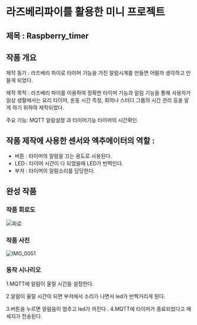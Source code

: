 # 라즈베리파이를 활용한 미니 프로젝트
## 제목 : Raspberry_timer
## 작품 개요 
제작 동기 : 라즈베리 파이로 타이머 기능을 가진 알람시계를 만들면 어떨까 생각하고 만들게 되었다.

제작 목적 : 라즈베리 파이를 이용하여 정확한 타이머 기능과 알림 기능을 통해 사용자가 일상 생활에서는 요리 타이머, 운동 시간 측정, 회의나 스터디 그룹의 시간 관리 등을 알게 하기 위하여 제작되었다.

주요 기능: MQTT 알람설정 과 타이머기능 타이머의 시간확인.
## 작품 제작에 사용한 센서와 엑추에이터의 역할 :
 - 버튼 : 타이머의 알람을 끄는 용도로 사용된다.
 - LED : 타이머 시간이 다 되었을때 LED가 반짝인다.
 - 부저 : 타이머의 알람소리를 담당한다.
## 완성 작품
### 작품 회로도
![회로](https://github.com/skarb0624/Raspberry_timer/assets/131341020/ee02364b-0350-4f91-a088-c55966e570e4)
### 작품 사진
![IMG_0051](https://github.com/skarb0624/Raspberry_timer/assets/131341020/1fa3b706-a0ca-4d46-9aaf-ccd798f14018)
### 동작 시나리오
1.MQTT에 알람이 울릴 시간을 설정한다.

2.알람이 울릴 시간이 되면 부저에서 소리가 나면서 led가 반짝거리게 된다.

3.버튼을 누르면 알람음이 멈추고 led가 꺼진다
.
4.MQTT에 타이머가 종료되었다고 메세지가 전송된다.



